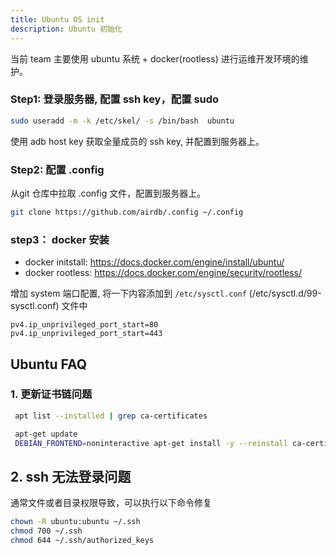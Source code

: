 ```yaml
---
title: Ubuntu OS init
description: Ubuntu 初始化
---
```


当前 team 主要使用 ubuntu 系统 + docker(rootless) 进行运维开发环境的维护。

### Step1: 登录服务器, 配置 ssh key，配置 sudo

```bash
sudo useradd -m -k /etc/skel/ -s /bin/bash  ubuntu
```

使用 adb host key 获取全量成员的 ssh key, 并配置到服务器上。

### Step2: 配置 .config

从git 仓库中拉取 .config 文件，配置到服务器上。

```bash
git clone https://github.com/airdb/.config ~/.config
```

### step3： docker 安装

- docker initstall: <https://docs.docker.com/engine/install/ubuntu/>
- docker rootless: <https://docs.docker.com/engine/security/rootless/>

增加 system 端口配置, 将一下内容添加到 `/etc/sysctl.conf` (/etc/sysctl.d/99-sysctl.conf) 文件中

```text
pv4.ip_unprivileged_port_start=80
pv4.ip_unprivileged_port_start=443
```

## Ubuntu FAQ

### 1. 更新证书链问题

```bash
 apt list --installed | grep ca-certificates

 apt-get update
 DEBIAN_FRONTEND=noninteractive apt-get install -y --reinstall ca-certificates
```

## 2. ssh 无法登录问题

通常文件或者目录权限导致，可以执行以下命令修复

```bash
chown -R ubuntu:ubuntu ~/.ssh
chmod 700 ~/.ssh
chmod 644 ~/.ssh/authorized_keys
```
